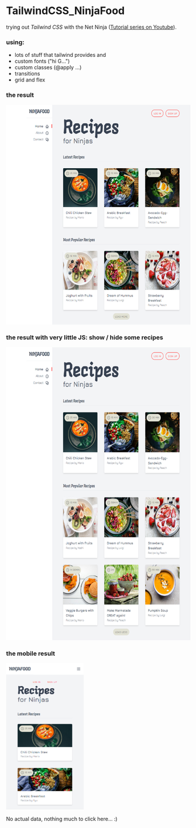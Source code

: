 # TailwindCSS_NinjaFood

trying out *Tailwind CSS* with the Net Ninja 
([Tutorial series on Youtube](https://www.youtube.com/watch?v=bxmDnn7lrnk&list=PL4cUxeGkcC9gpXORlEHjc5bgnIi5HEGhw)).

### using:
- lots of stuff that tailwind provides and
- custom fonts ("hi G...")
- custom classes (@apply ...)
- transitions
- grid and flex

### the result
<img src="https://github.com/anneKoethke/TailwindCSS_NinjaFood/blob/master/public/img/NinjaFood_less.png" height="600">


### the result with very little JS: show / hide some recipes

<img src="https://github.com/anneKoethke/TailwindCSS_NinjaFood/blob/master/public/img/NinjaFood_more.png" height="800">

### the mobile result

<img src="https://github.com/anneKoethke/TailwindCSS_NinjaFood/blob/master/public/img/NinjaFood_mobile.png" height="400">


No actual data, nothing much to click here... :)

